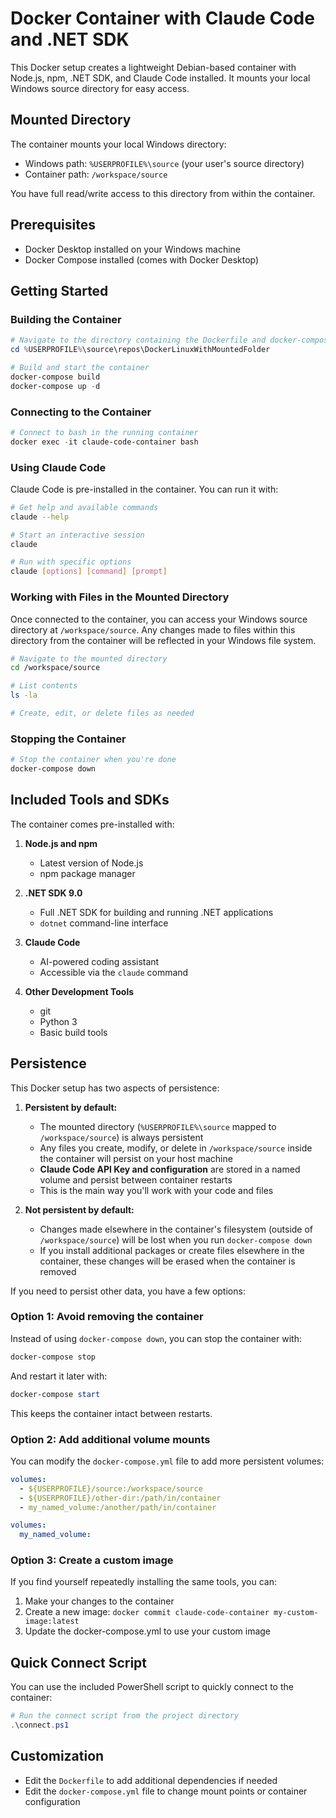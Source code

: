 # Docker Container with Claude Code and .NET SDK

This Docker setup creates a lightweight Debian-based container with Node.js, npm, .NET SDK, and Claude Code installed. It mounts your local Windows source directory for easy access.

## Mounted Directory

The container mounts your local Windows directory:
- Windows path: `%USERPROFILE%\source` (your user's source directory)
- Container path: `/workspace/source`

You have full read/write access to this directory from within the container.

## Prerequisites

- Docker Desktop installed on your Windows machine
- Docker Compose installed (comes with Docker Desktop)

## Getting Started

### Building the Container

```powershell
# Navigate to the directory containing the Dockerfile and docker-compose.yml
cd %USERPROFILE%\source\repos\DockerLinuxWithMountedFolder

# Build and start the container
docker-compose build
docker-compose up -d
```

### Connecting to the Container

```powershell
# Connect to bash in the running container
docker exec -it claude-code-container bash
```

### Using Claude Code

Claude Code is pre-installed in the container. You can run it with:

```bash
# Get help and available commands
claude --help

# Start an interactive session
claude

# Run with specific options
claude [options] [command] [prompt]
```

### Working with Files in the Mounted Directory

Once connected to the container, you can access your Windows source directory at `/workspace/source`. Any changes made to files within this directory from the container will be reflected in your Windows file system.

```bash
# Navigate to the mounted directory
cd /workspace/source

# List contents
ls -la

# Create, edit, or delete files as needed
```

### Stopping the Container

```powershell
# Stop the container when you're done
docker-compose down
```

## Included Tools and SDKs

The container comes pre-installed with:

1. **Node.js and npm**
   - Latest version of Node.js
   - npm package manager

2. **.NET SDK 9.0**
   - Full .NET SDK for building and running .NET applications
   - `dotnet` command-line interface

3. **Claude Code**
   - AI-powered coding assistant
   - Accessible via the `claude` command

4. **Other Development Tools**
   - git
   - Python 3
   - Basic build tools

## Persistence

This Docker setup has two aspects of persistence:

1. **Persistent by default:**
   - The mounted directory (`%USERPROFILE%\source` mapped to `/workspace/source`) is always persistent
   - Any files you create, modify, or delete in `/workspace/source` inside the container will persist on your host machine
   - **Claude Code API Key and configuration** are stored in a named volume and persist between container restarts
   - This is the main way you'll work with your code and files

2. **Not persistent by default:**
   - Changes made elsewhere in the container's filesystem (outside of `/workspace/source`) will be lost when you run `docker-compose down`
   - If you install additional packages or create files elsewhere in the container, these changes will be erased when the container is removed

If you need to persist other data, you have a few options:

### Option 1: Avoid removing the container
Instead of using `docker-compose down`, you can stop the container with:
```powershell
docker-compose stop
```
And restart it later with:
```powershell
docker-compose start
```
This keeps the container intact between restarts.

### Option 2: Add additional volume mounts
You can modify the `docker-compose.yml` file to add more persistent volumes:
```yaml
volumes:
  - ${USERPROFILE}/source:/workspace/source
  - ${USERPROFILE}/other-dir:/path/in/container
  - my_named_volume:/another/path/in/container

volumes:
  my_named_volume:
```

### Option 3: Create a custom image
If you find yourself repeatedly installing the same tools, you can:
1. Make your changes to the container
2. Create a new image: `docker commit claude-code-container my-custom-image:latest`
3. Update the docker-compose.yml to use your custom image

## Quick Connect Script

You can use the included PowerShell script to quickly connect to the container:

```powershell
# Run the connect script from the project directory
.\connect.ps1
```

## Customization

- Edit the `Dockerfile` to add additional dependencies if needed
- Edit the `docker-compose.yml` file to change mount points or container configuration
